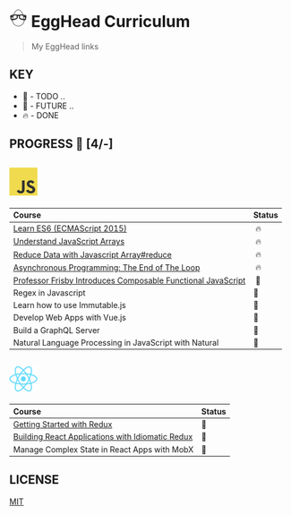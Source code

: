 # ![🥚 EH](./eH-logo.png) EggHead  Curriculum

> My EggHead links

## KEY
* 🚧 - TODO ..
* 💚 - FUTURE ..
* 🔥 - DONE

## PROGRESS 🚀 [4/-]

## ![JS](./js-logo.png)

|    Course       |    Status  |
| :-------------  | :------------- |
| [Learn ES6 (ECMAScript 2015)](./eH-learn-es6) | 🔥 |
| [Understand JavaScript Arrays](./eH-understanding-arrays) | 🔥 |
| [Reduce Data with Javascript Array#reduce](./eH-reduce-data-array) | 🔥 |
| [Asynchronous Programming: The End of The Loop](./eH-async-endOfLoop) | 🔥 |
| [Professor Frisby Introduces Composable Functional JavaScript](./eH-intro-composableFnJS) | 🚧 |
| Regex in Javascript | 💚 |
| Learn how to use Immutable.js | 💚 |
| Develop Web Apps with Vue.js | 💚 |
| Build a GraphQL Server | 💚 |
| Natural Language Processing in JavaScript with Natural | 💚 |


## ![REACT](./react-logo.png)

|    Course       |    Status  |
| :-------------  | :------------- |
| [Getting Started with Redux](./eH-redux) | 🚧 |
| [Building React Applications with Idiomatic Redux](./eH-redux2) | 🚧 |
| Manage Complex State in React Apps with MobX | 💚 |


## LICENSE
[MIT](https://github.com/ragmha/eH-curriculum/blob/master/LICENSE)
